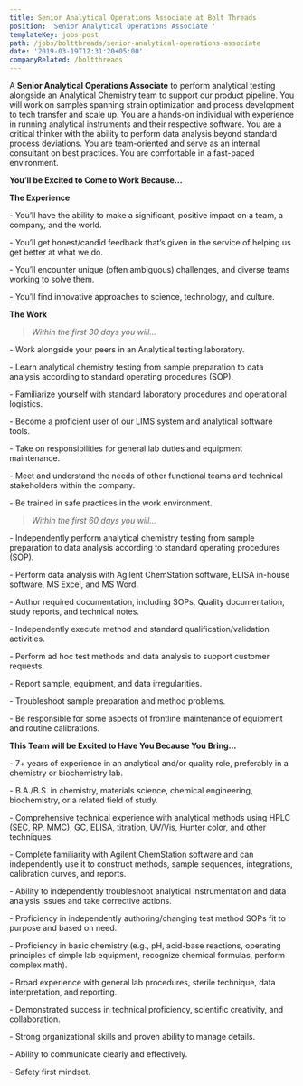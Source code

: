 ```yaml
---
title: Senior Analytical Operations Associate at Bolt Threads
position: 'Senior Analytical Operations Associate '
templateKey: jobs-post
path: /jobs/boltthreads/senior-analytical-operations-associate
date: '2019-03-19T12:31:20+05:00'
companyRelated: /boltthreads
---
```

A **Senior Analytical Operations Associate** to perform analytical testing alongside an Analytical Chemistry team to support our product pipeline. You will work on samples spanning strain optimization and process development to tech transfer and scale up. You are a hands-on individual with experience in running analytical instruments and their respective software. You are a critical thinker with the ability to perform data analysis beyond standard process deviations. You are team-oriented and serve as an internal consultant on best practices. You are comfortable in a fast-paced environment.

 

**You’ll be Excited to Come to Work Because…** 

**The Experience**



\- You’ll have the ability to make a significant, positive impact on a team, a company, and the world.

\- You’ll get honest/candid feedback that’s given in the service of helping us get better at what we do.

\- You’ll encounter unique (often ambiguous) challenges, and diverse teams working to solve them.

\- You’ll find innovative approaches to science, technology, and culture. 



**The Work**

> _Within the first 30 days you will…_

\- Work alongside your peers in an Analytical testing laboratory.

\- Learn analytical chemistry testing from sample preparation to data analysis according to standard operating procedures (SOP).

\- Familiarize yourself with standard laboratory procedures and operational logistics.

\- Become a proficient user of our LIMS system and analytical software tools.

\- Take on responsibilities for general lab duties and equipment maintenance.

\- Meet and understand the needs of other functional teams and technical stakeholders within the company.

\- Be trained in safe practices in the work environment.



> _Within the first 60 days you will…_

\- Independently perform analytical chemistry testing from sample preparation to data analysis according to standard operating procedures (SOP).

\- Perform data analysis with Agilent ChemStation software, ELISA in-house software, MS Excel, and MS Word.

\- Author required documentation, including SOPs, Quality documentation, study reports, and technical notes.

\- Independently execute method and standard qualification/validation activities.

\- Perform ad hoc test methods and data analysis to support customer requests.

\- Report sample, equipment, and data irregularities.

\- Troubleshoot sample preparation and method problems.

\- Be responsible for some aspects of frontline maintenance of equipment and routine calibrations.



**This Team will be Excited to Have You Because You Bring...**

\- 7+ years of experience in an analytical and/or quality role, preferably in a chemistry or biochemistry lab.

\- B.A./B.S. in chemistry, materials science, chemical engineering, biochemistry, or a related field of study.

\- Comprehensive technical experience with analytical methods using HPLC (SEC, RP, MMC), GC, ELISA, titration, UV/Vis, Hunter color, and other techniques.

\- Complete familiarity with Agilent ChemStation software and can independently use it to construct methods, sample sequences, integrations, calibration curves, and reports.

\- Ability to independently troubleshoot analytical instrumentation and data analysis issues and take corrective actions.

\- Proficiency in independently authoring/changing test method SOPs fit to purpose and based on need.

\- Proficiency in basic chemistry (e.g., pH, acid-base reactions, operating principles of simple lab equipment, recognize chemical formulas, perform complex math).

\- Broad experience with general lab procedures, sterile technique, data interpretation, and reporting.

\- Demonstrated success in technical proficiency, scientific creativity, and collaboration.

\- Strong organizational skills and proven ability to manage details.

\- Ability to communicate clearly and effectively.

\- Safety first mindset.
